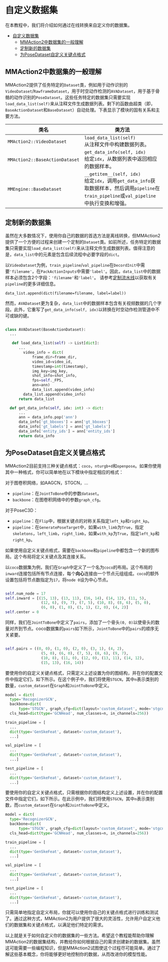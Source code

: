 # 自定义数据集

在本教程中，我们将介绍如何通过在线转换来自定义你的数据集。

- [自定义数据集](#customize-dataset)
  - [MMAction2中数据集的一般理解](#general-understanding-of-the-dataset-in-mmaction2)
  - [定制新的数据集](#customize-new-datasets)
  - [为PoseDataset自定义关键点格式](#customize-keypoint-format-for-posedataset)

## MMAction2中数据集的一般理解

MMAction2提供了任务特定的`Dataset`类，例如用于动作识别的`VideoDataset`/`RawframeDataset`，用于时空动作检测的`AVADataset`，用于基于骨骼的动作识别的`PoseDataset`。这些任务特定的数据集只需要实现`load_data_list(self)`来从注释文件生成数据列表。剩下的函数由超类（即，`BaseActionDataset`和`BaseDataset`）自动处理。下表显示了模块的固有关系和主要方法。

| 类名                      | 类方法                                                                                                                                                    |
| ------------------------- | ----------------------------------------------------------------------------------------------------------------------------------------------------------- |
| `MMAction2::VideoDataset`      | `load_data_list(self)` <br> 从注释文件中构建数据列表。                                                                                                       |
| `MMAction2::BaseActionDataset` | `get_data_info(self, idx)` <br> 给定`idx`，从数据列表中返回相应的数据样本。                                                                                   |
| `MMEngine::BaseDataset`        | `__getitem__(self, idx)` <br> 给定`idx`，调用`get_data_info`获取数据样本，然后调用`pipeline`在`train_pipeline`或`val_pipeline`中执行变换和增强。 |

## 定制新的数据集

虽然在大多数情况下，使用你自己的数据的首选方法是离线转换，但MMAction2提供了一个方便的过程来创建一个定制的`Dataset`类。如前所述，任务特定的数据集只需要实现`load_data_list(self)`来从注释文件生成数据列表。值得注意的是，`data_list`中的元素是包含后续流程中必要字段的`dict`。

以`VideoDataset`为例，`train_pipeline`/`val_pipeline`在`DecordInit`中需要`'filename'`，在`PackActionInputs`中需要`'label'`。因此，`data_list`中的数据样本必须包含2个字段：`'filename'`和`'label'`。
请参考[定制流水线](customize_pipeline.md)以获取有关`pipeline`的更多详细信息。

```
data_list.append(dict(filename=filename, label=label))
```

然而，`AVADataset`更为复杂，`data_list`中的数据样本包含有关视频数据的几个字段。此外，它重写了`get_data_info(self, idx)`以转换在时空动作检测管道中不可或缺的键。

```python

class AVADataset(BaseActionDataset):
  ...

   def load_data_list(self) -> List[dict]:
      ...
        video_info = dict(
            frame_dir=frame_dir,
            video_id=video_id,
            timestamp=int(timestamp),
            img_key=img_key,
            shot_info=shot_info,
            fps=self._FPS,
            ann=ann)
            data_list.append(video_info)
        data_list.append(video_info)
      return data_list

  def get_data_info(self, idx: int) -> dict:
      ...
      ann = data_info.pop('ann')
      data_info['gt_bboxes'] = ann['gt_bboxes']
      data_info['gt_labels'] = ann['gt_labels']
      data_info['entity_ids'] = ann['entity_ids']
      return data_info
```

## 为PoseDataset自定义关键点格式

MMAction2目前支持三种关键点格式：`coco`，`nturgb+d`和`openpose`。如果你使用其中一种格式，你可以简单地在以下模块中指定相应的格式：

对于图卷积网络，如AAGCN，STGCN，...

- `pipeline`：在`JointToBone`中的参数`dataset`。
- `backbone`：在图卷积网络中的参数`graph_cfg`。

对于PoseC3D：

- `pipeline`：在`Flip`中，根据关键点的对称关系指定`left_kp`和`right_kp`。
- `pipeline`：在`GeneratePoseTarget`中，如果`with_limb`为`True`，指定`skeletons`，`left_limb`，`right_limb`，如果`with_kp`为`True`，指定`left_kp`和`right_kp`。

如果使用自定义关键点格式，需要在`backbone`和`pipeline`中都包含一个新的图布局。这个布局将定义关键点及其连接关系。

以`coco`数据集为例，我们在`Graph`中定义了一个名为`coco`的布局。这个布局的`inward`连接包括所有节点连接，每个**向心**连接由一个节点元组组成。`coco`的额外设置包括将节点数指定为`17`，将`node 0`设为中心节点。

```python

self.num_node = 17
self.inward = [(15, 13), (13, 11), (16, 14), (14, 12), (11, 5),
                (12, 6), (9, 7), (7, 5), (10, 8), (8, 6), (5, 0),
                (6, 0), (1, 0), (3, 1), (2, 0), (4, 2)]
self.center = 0
```

同样，我们在`JointToBone`中定义了`pairs`，添加了一个骨头`(0, 0)`以使骨头的数量对齐到节点。coco数据集的`pairs`如下所示，`JointToBone`中的`pairs`的顺序无关紧要。

```python

self.pairs = ((0, 0), (1, 0), (2, 0), (3, 1), (4, 2),
                (5, 0), (6, 0), (7, 5), (8, 6), (9, 7), 
                (10, 8), (11, 0), (12, 0), (13, 11), (14, 12), 
                (15, 13), (16, 14))
```

要使用你的自定义关键点格式，只需定义上述设置为你的图结构，并在你的配置文件中指定它们，如下所示。在这个例子中，我们将使用`STGCN`，其中`n`表示类别的数量，`custom_dataset`在`Graph`和`JointToBone`中定义。

```python
model = dict(
  type='RecognizerGCN',
  backbone=dict(
      type='STGCN', graph_cfg=dict(layout='custom_dataset', mode='stgcn_spatial')),
  cls_head=dict(type='GCNHead', num_classes=n, in_channels=256))

train_pipeline = [
  ...
  dict(type='GenSkeFeat', dataset='custom_dataset'),
  ...]

val_pipeline = [
  ...
  dict(type='GenSkeFeat', dataset='custom_dataset'),
  ...]

test_pipeline = [
  ...
  dict(type='GenSkeFeat', dataset='custom_dataset'),
  ...]

```
要使用你的自定义关键点格式，只需根据你的图结构定义上述设置，并在你的配置文件中指定它们，如下所示。在此示例中，我们将使用`STGCN`，其中`n`表示类别数，而`custom_dataset`在`Graph`和`JointToBone`中定义。

```python
model = dict(
  type='RecognizerGCN',
  backbone=dict(
      type='STGCN', graph_cfg=dict(layout='custom_dataset', mode='stgcn_spatial')),
  cls_head=dict(type='GCNHead', num_classes=n, in_channels=256))

train_pipeline = [
  ...
  dict(type='GenSkeFeat', dataset='custom_dataset'),
  ...]

val_pipeline = [
  ...
  dict(type='GenSkeFeat', dataset='custom_dataset'),
  ...]

test_pipeline = [
  ...
  dict(type='GenSkeFeat', dataset='custom_dataset'),
  ...]
```

只需简单地指定自定义布局，你就可以使用你自己的关键点格式进行训练和测试了。通过这种方式，MMAction2为用户提供了很大的灵活性，允许用户自定义他们的数据集和关键点格式，以满足他们特定的需求。

以上就是关于如何自定义你的数据集的一些方法。希望这个教程能帮助你理解MMAction2的数据集结构，并教给你如何根据自己的需求创建新的数据集。虽然这可能需要一些编程知识，但是MMAction2试图使这个过程尽可能简单。通过了解这些基本概念，你将能够更好地控制你的数据，从而改进你的模型性能。
